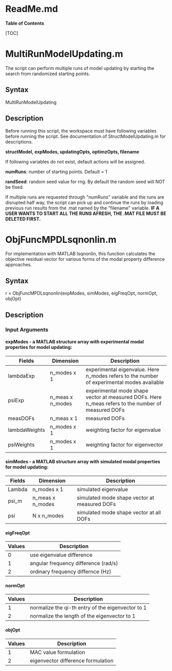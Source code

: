 # ReadMe.md

**Table of Contents**

[TOC]

# MultiRunModelUpdating.m
The script can perform multiple runs of model updating by starting the search from randomized starting points.
## Syntax
MultiRunModelUpdating
## Description
Before running this script, the workspace must have following variables before running the script. See documentation of StructModelUpdating.m for descriptions.

**structModel, expModes, updatingOpts, optimzOpts, filename**

If following variables do not exist, default actions will be assigned.

**numRuns**: number of starting points.  Default = 1

**randSeed**: random seed value for rng.  By default the random seed will NOT be fixed.

If multiple runs are requested through "numRuns" variable and the runs are disrupted half way, the script can pick up and continue the runs by loading previous run results from the .mat named by the "filename" variable. **IF A USER WANTS TO START ALL THE RUNS AFRESH, THE .MAT FILE MUST BE DELETED FIRST.**

# ObjFuncMPDLsqnonlin.m
For implementation with MATLAB lsqnonlin, this function calculates the objective residual vector for various forms of the modal property difference approaches.
## Syntax
r =  ObjFuncMPDLsqnonlin(expModes, simModes, eigFreqOpt, normOpt, objOpt)
## Description
### Input Arguments
#### expModes - a MATLAB structure array with experimental modal properties for model updating:
|Fields        |Dimension        | Description                    |
| ------------ | --------------- | ------------------------------ |
|lambdaExp     |n_modes x 1      |experimental eigenvalue. Here n_modes refers to the number of experimental modes available |
|psiExp        |n_meas x n_modes |experimental mode shape vector at measured DOFs. Here n_meas refers to the number of measured DOFs |
|measDOFs      |n_meas x 1       |measured DOFs|
|lambdaWeights |n_modes x 1      |weighting factor for eigenvalue|
|psiWeights    |n_modes x 1      |weighting factor for eigenvector|

#### simModes - a MATLAB structure array with simulated modal properties for model updating:
|Fields           |Dimension  | Description                    |
| ----------------|-----------| ------------------------------ |
|Lambda |n_modes x 1|simulated eigenvalue|
|psi_m  |n_meas x n_modes|simulated mode shape vector at measured DOFs|
|psi    |N x n_modes|simulated mode shape vector at all DOFs|

#### eigFreqOpt
|Values | Description         |
|-------|---------------------| 
|0      |use eigenvalue difference|
|1      |angular frequency difference (rad/s)|
|2      |ordinary frequency differnce (Hz)|

#### normOpt
|Values | Description         |
|-------|---------------------| 
|1      |normalize the qi-th entry of the eigenvector to 1|
|2      |normalize the length of the eigenvector to 1|

#### objOpt
|Values | Description         |
|-------|---------------------| 
|1      |MAC value formulation|
|2      |eigenvector difference formulation|


